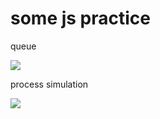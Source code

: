 # some js practice

queue

![](/home/hamza/startup/try.png)



process simulation

![](/home/hamza/startup/t.png)